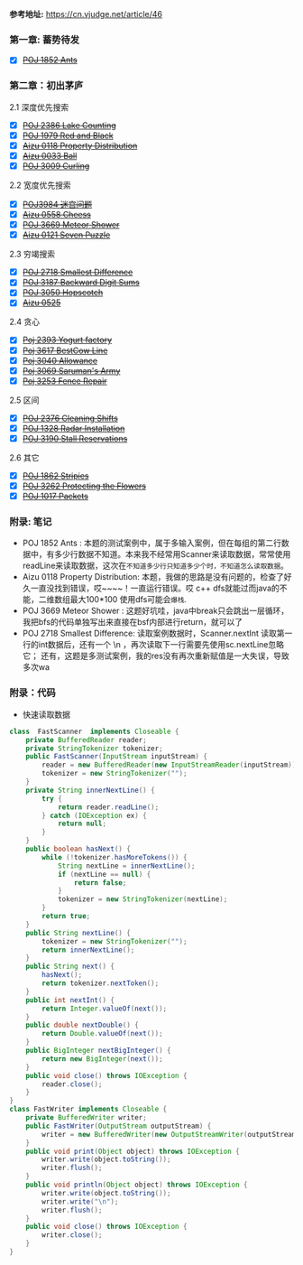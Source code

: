
**参考地址:** https://cn.vjudge.net/article/46
 
### 第一章: 蓄势待发
- [X] [~~POJ 1852 Ants~~ ](https://cn.vjudge.net/problem/POJ-1852)
### 第二章：初出茅庐

2.1 深度优先搜索
- [X] [~~POJ 2386 Lake Counting~~](https://cn.vjudge.net/problem/POJ-2386)
- [X] [~~POJ 1979 Red and Black~~](https://cn.vjudge.net/problem/POJ-1979)
- [X] [~~Aizu 0118 Property Distribution~~](https://cn.vjudge.net/problem/Aizu-0118)
- [X] [~~Aizu 0033 Ball~~](https://cn.vjudge.net/problem/Aizu-0033)
- [X] [~~POJ 3009 Curling~~](https://cn.vjudge.net/problem/POJ-3009)
 
2.2 宽度优先搜索
- [X] [~~POJ3984 迷宫问题~~](https://cn.vjudge.net/problem/POJ-3984)
- [X] [~~Aizu 0558 Cheess~~](https://cn.vjudge.net/problem/Aizu-0558)
- [X] [~~POJ 3669 Meteor Shower~~](https://cn.vjudge.net/problem/POJ-3669#author=s19435631)
- [X] [~~Aizu 0121 Seven Puzzle~~](https://cn.vjudge.net/problem/Aizu-0121)

2.3 穷竭搜索
- [X] [~~POJ 2718 Smallest Difference~~](https://cn.vjudge.net/problem/POJ-2718#author=s19435631)
- [X] [~~POJ 3187 Backward Digit Sums~~](https://cn.vjudge.net/problem/POJ-3187)
- [X] [~~POJ 3050 Hopscotch~~](https://cn.vjudge.net/problem/POJ-3050)
- [X] [~~Aizu 0525~~](https://cn.vjudge.net/problem/Aizu-0525)

2.4 贪心
- [X] [~~Poj 2393 Yogurt factory~~](https://cn.vjudge.net/problem/POJ-2393)
- [X] [~~Poj 3617 BestCow Line~~](https://cn.vjudge.net/problem/POJ-3617)
- [X] [~~Poj 3040 Allowance~~](https://cn.vjudge.net/problem/POJ-3040)
- [X] [~~Poj 3069 Saruman's Army~~](https://cn.vjudge.net/problem/POJ-3069)
- [X] [~~Poj 3253 Fence Repair~~](https://cn.vjudge.net/problem/POJ-3253)
 
2.5 区间
- [X] [~~POJ 2376 Cleaning Shifts~~](https://cn.vjudge.net/problem/POJ-2376)
- [X] [~~POJ 1328 Radar Installation~~](https://cn.vjudge.net/problem/POJ-1328)
- [X] [~~POJ 3190 Stall Reservations~~](https://cn.vjudge.net/problem/POJ-3190)

2.6 其它
- [X] [~~POJ 1862 Stripies~~](https://cn.vjudge.net/problem/POJ-1862)
- [X] [~~POJ 3262 Protecting the Flowers~~](https://cn.vjudge.net/problem/POJ-3262)
- [X] [~~POJ 1017 Packets~~](https://cn.vjudge.net/problem/POJ-1017#author=BlueLine) 
    
### 附录: 笔记
- POJ 1852 Ants : 
  本题的测试案例中，属于多输入案例，但在每组的第二行数据中，有多少行数据不知道。本来我不经常用Scanner来读取数据，常常使用readLine来读取数据，这次在`不知道多少行只知道多少个时，不知道怎么读取数据`。 
- Aizu 0118 Property Distribution:
  本题，我做的思路是没有问题的，检查了好久一直没找到错误，哎~~~~！一直运行错误。哎 c++ dfs就能过而java的不能，二维数组最大100*100
  使用dfs可能会`爆栈`.
- POJ 3669 Meteor Shower :
  这题好坑哇，java中break只会跳出一层循环，我把bfs的代码单独写出来直接在bsf内部进行return，就可以了
- POJ 2718 Smallest Difference:
  读取案例数据时，Scanner.nextInt 读取第一行的int数据后，还有一个 \n ，再次读取下一行需要先使用sc.nextLine忽略它；
  还有，这题是多测试案例，我的res没有再次重新赋值是一大失误，导致多次wa
### 附录：代码
 - 快速读取数据
```java
class  FastScanner  implements Closeable {
    private BufferedReader reader;
    private StringTokenizer tokenizer;
    public FastScanner(InputStream inputStream) {
        reader = new BufferedReader(new InputStreamReader(inputStream));
        tokenizer = new StringTokenizer("");
    }
    private String innerNextLine() {
        try {
            return reader.readLine();
        } catch (IOException ex) {
            return null;
        }
    }
    public boolean hasNext() {
        while (!tokenizer.hasMoreTokens()) {
            String nextLine = innerNextLine();
            if (nextLine == null) {
                return false;
            }
            tokenizer = new StringTokenizer(nextLine);
        }
        return true;
    }
    public String nextLine() {
        tokenizer = new StringTokenizer("");
        return innerNextLine();
    }
    public String next() {
        hasNext();
        return tokenizer.nextToken();
    }
    public int nextInt() {
        return Integer.valueOf(next());
    }
    public double nextDouble() {
        return Double.valueOf(next());
    }
    public BigInteger nextBigInteger() {
        return new BigInteger(next());
    }
    public void close() throws IOException {
        reader.close();
    }
}
class FastWriter implements Closeable {
    private BufferedWriter writer;
    public FastWriter(OutputStream outputStream) {
        writer = new BufferedWriter(new OutputStreamWriter(outputStream));
    }
    public void print(Object object) throws IOException {
        writer.write(object.toString());
        writer.flush();
    }
    public void println(Object object) throws IOException {
        writer.write(object.toString());
        writer.write("\n");
        writer.flush();
    }
    public void close() throws IOException {
        writer.close();
    }
}
```
 